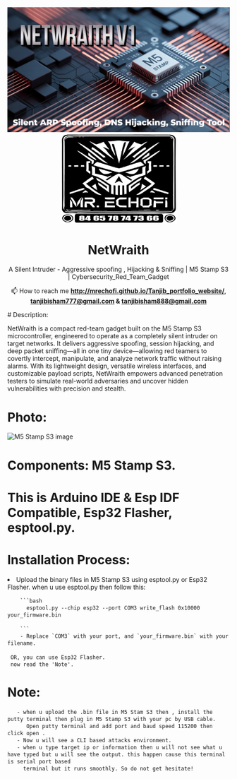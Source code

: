 <div align="center">
    <img src="vidiq_thumbnail_1.png" alt="gif" width="730" height="auto" />

</div>

<div align="center">
  <img src="https://github.com/MrEchoFi/MrEchoFi/raw/4274f537dec313ac7dde4403fe0fae24259beade/Mr.EchoFi-New-Logo-with-ASCII.jpg" alt="logo" width="265" height="auto" />
  <h1> NetWraith</h1>
   
  <p>
    A Silent Intruder - Aggressive spoofing , Hijacking &amp; Sniffing | M5 Stamp S3 | Cybersecurity_Red_Team_Gadget
  </p>


  📫 How to reach me  **http://mrechofi.github.io/Tanjib_portfolio_website/**, **tanjibisham777@gmail.com & tanjibisham888@gmail.com**
</div>
# Description:
  <p>
    NetWraith is a compact red-team gadget built on the M5 Stamp S3 microcontroller, engineered to operate as a completely silent intruder on target networks. It delivers aggressive spoofing, session hijacking, and deep packet sniffing—all in one tiny device—allowing red teamers to covertly intercept, manipulate, and analyze network traffic without raising alarms. With its lightweight design, versatile wireless interfaces, and customizable payload scripts, NetWraith empowers advanced penetration testers to simulate real-world adversaries and uncover hidden vulnerabilities with precision and stealth.
  </p>
  
  # Photo:
   ![M5 Stamp S3 image](https://github.com/user-attachments/assets/90913ca9-41df-40f2-b93c-3bf99ef0ee22)
   

# Components: M5 Stamp S3.
# This is Arduino IDE & Esp IDF Compatible, Esp32 Flasher, esptool.py.
# Installation Process:
  <li>
    Upload the binary files in M5 Stamp S3 using esptool.py or Esp32 Flasher.
    when u use esptool.py then follow this: 
    
        ```bash
          esptool.py --chip esp32 --port COM3 write_flash 0x10000 your_firmware.bin
          
        ```
        - Replace `COM3` with your port, and `your_firmware.bin` with your filename.
    
     OR, you can use Esp32 Flasher.
     now read the 'Note'.
  </li>

 # Note:
    
       - when u upload the .bin file in M5 Stam S3 then , install the putty terminal then plug in M5 Stamp S3 with your pc by USB cable.
          Open putty terminal and add port and baud speed 115200 then click open .
       - Now u will see a CLI based attacks environment. 
       - when u type target ip or information then u will not see what u have typed but u will see the output. this happen cause this terminal is serial port based 
         terminal but it runs smoothly. So do not get hesitate!  
    
         
